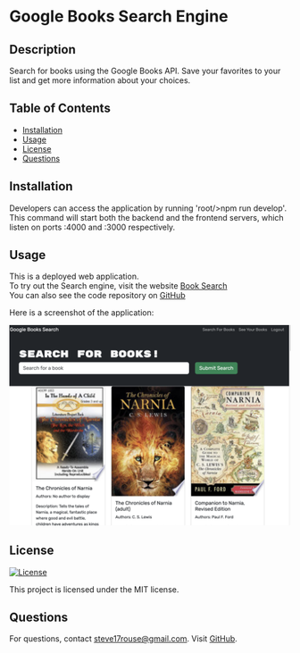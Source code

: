 # Google Books Search Engine

## Description
Search for books using the Google Books API. Save your favorites to your list and get more information about your choices.

## Table of Contents
- [Installation](#installation)
- [Usage](#usage)
- [License](#license)
- [Questions](#questions)

## Installation
Developers can access the application by running 'root/>npm run develop'. This command will start both the backend and the frontend servers, which listen on ports :4000 and :3000 respectively.

## Usage
This is a deployed web application.  
To try out the Search engine, visit the website  [Book Search](https://book-search-eqes.onrender.com "Book Search")  
You can also see the code repository on   [GitHub](https://github.com/stever001/books "My Repo")

Here is a screenshot of the application:  

![Screenshot](./screenshot.png "Screenshot")


## License
[![License](https://img.shields.io/badge/License-MIT-blue.svg)](LICENSE)

This project is licensed under the MIT license.


## Questions
For questions, contact steve17rouse@gmail.com. Visit [GitHub](https://github.com/stever001).
